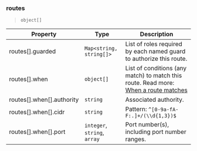 ### routes

> `object[]`

| Property | Type | Description |
| -- | -- | -- |
| routes[].guarded |  `Map<string, string[]>` |  List of roles required by each named guard to authorize this route. | 
| routes[].when |  `object[]` |  List of conditions (any match) to match this route. Read more: [When a route matches](../../../protocol.md#when-a-route-matches) | 
| routes[].when[].authority |  `string` |  Associated authority. | 
| routes[].when[].cidr |  `string` | Pattern: `^[0-9a-fA-F:.]+/(\\d{1,3})$` |  CIDR mask. | 
| routes[].when[].port |  `integer`, `string`, `array` |  Port number(s), including port number ranges. | 